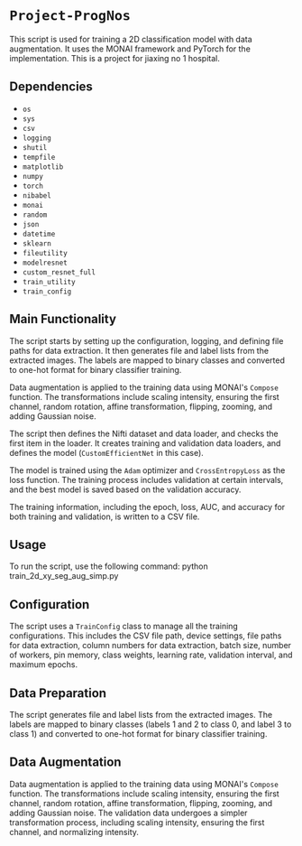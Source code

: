# `Project-ProgNos`

This script is used for training a 2D classification model with data augmentation. It uses the MONAI framework and PyTorch for the implementation. This is a project for jiaxing no 1 hospital.

## Dependencies

- `os`
- `sys`
- `csv`
- `logging`
- `shutil`
- `tempfile`
- `matplotlib`
- `numpy`
- `torch`
- `nibabel`
- `monai`
- `random`
- `json`
- `datetime`
- `sklearn`
- `fileutility`
- `modelresnet`
- `custom_resnet_full`
- `train_utility`
- `train_config`

## Main Functionality

The script starts by setting up the configuration, logging, and defining file paths for data extraction. It then generates file and label lists from the extracted images. The labels are mapped to binary classes and converted to one-hot format for binary classifier training.

Data augmentation is applied to the training data using MONAI's `Compose` function. The transformations include scaling intensity, ensuring the first channel, random rotation, affine transformation, flipping, zooming, and adding Gaussian noise.

The script then defines the Nifti dataset and data loader, and checks the first item in the loader. It creates training and validation data loaders, and defines the model (`CustomEfficientNet` in this case).

The model is trained using the `Adam` optimizer and `CrossEntropyLoss` as the loss function. The training process includes validation at certain intervals, and the best model is saved based on the validation accuracy.

The training information, including the epoch, loss, AUC, and accuracy for both training and validation, is written to a CSV file.

## Usage

To run the script, use the following command:
python train_2d_xy_seg_aug_simp.py


## Configuration

The script uses a `TrainConfig` class to manage all the training configurations. This includes the CSV file path, device settings, file paths for data extraction, column numbers for data extraction, batch size, number of workers, pin memory, class weights, learning rate, validation interval, and maximum epochs.

## Data Preparation

The script generates file and label lists from the extracted images. The labels are mapped to binary classes (labels 1 and 2 to class 0, and label 3 to class 1) and converted to one-hot format for binary classifier training.

## Data Augmentation

Data augmentation is applied to the training data using MONAI's `Compose` function. The transformations include scaling intensity, ensuring the first channel, random rotation, affine transformation, flipping, zooming, and adding Gaussian noise. The validation data undergoes a simpler transformation process, including scaling intensity, ensuring the first channel, and normalizing intensity.